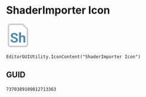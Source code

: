 # ShaderImporter Icon
![](/img/ShaderImporter%20Icon.png)

``` CSharp
EditorGUIUtility.IconContent("ShaderImporter Icon")
```
## GUID
```
7370389109812713363
```

